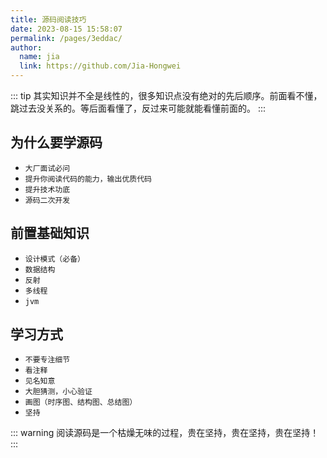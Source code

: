 ```yaml
---
title: 源码阅读技巧
date: 2023-08-15 15:58:07
permalink: /pages/3eddac/
author: 
  name: jia
  link: https://github.com/Jia-Hongwei
---
```


::: tip
其实知识并不全是线性的，很多知识点没有绝对的先后顺序。前面看不懂，跳过去没关系的。等后面看懂了，反过来可能就能看懂前面的。<Badge text="跳读" />
:::


## 为什么要学源码

* `大厂面试必问`
* `提升你阅读代码的能力，输出优质代码`
* `提升技术功底`
* `源码二次开发`


## 前置基础知识

* `设计模式（必备）`
* `数据结构`
* `反射 `
* `多线程 `
* `jvm`



## 学习方式

* `不要专注细节`
* `看注释`
* `见名知意`
* `大胆猜测，小心验证`
* `画图（时序图、结构图、总结图）`
* `坚持`

::: warning
  阅读源码是一个枯燥无味的过程，贵在坚持，贵在坚持，贵在坚持！
:::